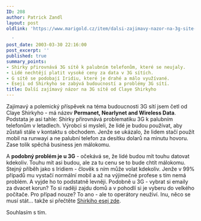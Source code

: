 ```yaml
---
ID: 208
author: Patrick Zandl
layout: post
oldlink: 'https://www.marigold.cz/item/dalsi-zajimavy-nazor-na-3g-site-od-claye-shirkyho

  '
post_date: 2003-03-30 22:16:00
post_excerpt: ''
published: true
summary_points:
- Shirky přirovnává 3G sítě k palubním telefonům, které se neujaly.
- Lidé nechtějí platit vysoké ceny za data v 3G sítích.
- G sítě se podobají Iridiu, které je drahé a málo využívané.
- Eseji od Shirkyho se zabývá budoucností a problémy 3G sítí.
title: Další zajímavý názor na 3G sítě od Claye Shirkyho
---
```


<p>
Zajímavý a polemický příspěvek na téma budoucnosti 3G sítí jsem četl od Claye Shirkyho - má název <STRONG>Permanet, Nearlynet and Wireless Data</STRONG>. Podstata je asi tahle: Shirky přirovnává problematiku 3G k palubním telefonům v letadlech. Výrobci si mysleli, že lidé je budou používat, aby zůstali stále v kontaktu s obchodem. Jenže se ukázalo, že lidem stačí použít mobil na runwayi a ne palubní telefon&#160;za desítku dolarů na minutu hovoru. Zase tolik spěchá business jen málokomu. </p>

<p>
A <STRONG>podobný problém je u 3G</STRONG> - očekává se, že lidé budou mít touhu datovat kdekoliv. Touhu mít asi budou, ale za tu cenu se to bude chtít málokomu. Stejný příběh jako s Iridiem - člověk s ním může volat kdekoliv. Jenže v 99% případů mu vystačí normální mobil a až na výjimečné profese s tím nemá problém. A vyjde ho to podstatně levněji. Podobně u 3G - vybrat si emaily za dvacet korun? To si raději zajdu domů a v pohodlí si je vyberu do velkého počítače. Pro případ nouze? To ano - ale to operátory neuživí. Inu, něco se musí stát... takže si přečtěte <A href="http://shirky.com/writings/permanet.html" target=_blank>Shirkiho esej zde</A>. </p>

<p>
Souhlasím s tím. </p>